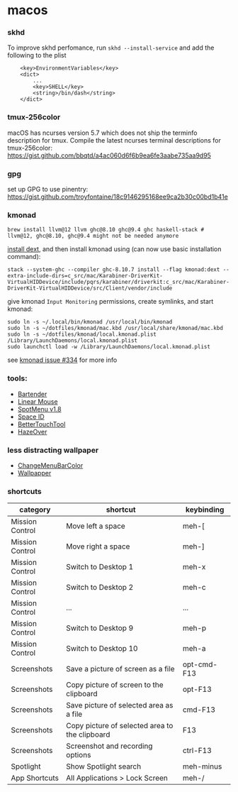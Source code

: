# macos

### skhd

To improve skhd perfomance, run `skhd --install-service` and add the following
to the plist
```
    <key>EnvironmentVariables</key>
    <dict>
        ...
        <key>SHELL</key>
        <string>/bin/dash</string>
    </dict>
```

### tmux-256color

macOS has ncurses version 5.7 which does not ship the terminfo description for tmux. Compile the latest ncurses terminal descriptions for tmux-256color: https://gist.github.com/bbqtd/a4ac060d6f6b9ea6fe3aabe735aa9d95

### gpg

set up GPG to use pinentry: https://gist.github.com/troyfontaine/18c9146295168ee9ca2b30c00bd1b41e

### kmonad

```
brew install llvm@12 llvm ghc@8.10 ghc@9.4 ghc haskell-stack # llvm@12, ghc@8.10, ghc@9.4 might not be needed anymore
```

[install dext](https://github.com/kmonad/kmonad/blob/master/doc/installation.md#installing-the-dext), and then install kmonad using (can now use basic installation command):
```
stack --system-ghc --compiler ghc-8.10.7 install --flag kmonad:dext --extra-include-dirs=c_src/mac/Karabiner-DriverKit-VirtualHIDDevice/include/pqrs/karabiner/driverkit:c_src/mac/Karabiner-DriverKit-VirtualHIDDevice/src/Client/vendor/include
```

give kmonad `Input Monitoring` permissions, create symlinks, and start kmonad:
```
sudo ln -s ~/.local/bin/kmonad /usr/local/bin/kmonad
sudo ln -s ~/dotfiles/kmonad/mac.kbd /usr/local/share/kmonad/mac.kbd
sudo ln -s ~/dotfiles/kmonad/local.kmonad.plist /Library/LaunchDaemons/local.kmonad.plist
sudo launchctl load -w /Library/LaunchDaemons/local.kmonad.plist
```

see [kmonad issue #334](https://github.com/kmonad/kmonad/issues/334#issuecomment-1000106276) for more info

### tools:

- [Bartender](https://www.macbartender.com)
- [Linear Mouse](https://linearmouse.org/)
- [SpotMenu v1.8](https://github.com/kmikiy/SpotMenu)
- [Space ID](https://github.com/dshnkao/SpaceId)
- [BetterTouchTool](https://folivora.ai/)
- [HazeOver](https://hazeover.com/)

### less distracting wallpaper

- [ChangeMenuBarColor](https://github.com/igorkulman/ChangeMenuBarColor)
- [Wallpapper](https://github.com/mczachurski/wallpapper)

### shortcuts

| category | shortcut | keybinding |
| -- | -- | -- |
| Mission Control | Move left a space | meh-[ |
| Mission Control | Move right a space | meh-] |
| Mission Control | Switch to Desktop 1 | meh-x |
| Mission Control | Switch to Desktop 2 | meh-c |
| Mission Control | ... | ... |
| Mission Control | Switch to Desktop 9 | meh-p |
| Mission Control | Switch to Desktop 10 | meh-a |
| Screenshots | Save a picture of screen as a file | opt-cmd-F13 |
| Screenshots | Copy picture of screen to the clipboard | opt-F13 |
| Screenshots | Save picture of selected area as a file | cmd-F13 |
| Screenshots | Copy picture of selected area to the clipboard | F13 |
| Screenshots | Screenshot and recording options | ctrl-F13 |
| Spotlight | Show Spotlight search | meh-minus |
| App Shortcuts | All Applications > Lock Screen | meh-/ |
